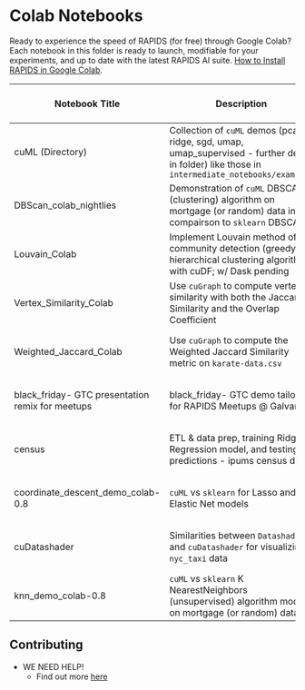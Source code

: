 # Colab Notebooks
Ready to experience the speed of RAPIDS (for free) through Google Colab? Each notebook in this folder is ready to launch, modifiable for your experiments, and up to date with the latest RAPIDS AI suite. [How to Install RAPIDS in Google Colab](https://link.medium.com/BRm4oW2pD1).

| Notebook Title | Description | Launch in Colab|
|----------------|----------------|----------------|
| cuML (Directory) | Collection of `cuML` demos (pca, ridge, sgd, umap, umap_supervised - further desc in folder) like those in `intermediate_notebooks/examples` |[cuML](https://github.com/rapidsai/notebooks-contrib/tree/main/colab_notebooks/cuml)|
| DBScan_colab_nightlies | Demonstration of `cuML` DBSCAN (clustering) algorithm on mortgage (or random) data in compairson to `sklearn` DBSCAN|[![Google Colab Badge](https://colab.research.google.com/assets/colab-badge.svg)](https://colab.research.google.com/github/rapidsai/notebooks-contrib/blob/master/colab_notebooks/DBScan_colab_nightlies.ipynb)|
| Louvain_Colab | Implement Louvain method of community detection (greedy hierarchical clustering algorithm) with cuDF; w/ Dask pending |[![Google Colab Badge](https://colab.research.google.com/assets/colab-badge.svg)](https://colab.research.google.com/github/rapidsai/notebooks-contrib/blob/master/colab_notebooks/Louvain_Colab.ipynb)|
| Vertex_Similarity_Colab | Use `cuGraph` to compute vertex similarity with both the Jaccard Similarity and the Overlap Coefficient |[![Google Colab Badge](https://colab.research.google.com/assets/colab-badge.svg)](https://colab.research.google.com/github/rapidsai/notebooks-contrib/blob/master/colab_notebooks/Vertex_Similarity_Colab.ipynb)|
| Weighted_Jaccard_Colab | Use `cuGraph` to compute the Weighted Jaccard Similarity metric on `karate-data.csv` |[![Google Colab Badge](https://colab.research.google.com/assets/colab-badge.svg)](https://colab.research.google.com/github/rapidsai/notebooks-contrib/blob/master/colab_notebooks/Weighted_Jaccard_Colab.ipynb)|
| black_friday- GTC presentation remix for meetups | black_friday- GTC demo tailored for RAPIDS Meetups @ Galvanize |[![Google Colab Badge](https://colab.research.google.com/assets/colab-badge.svg)](https://colab.research.google.com/github/rapidsai/notebooks-contrib/blob/master/colab_notebooks/black_friday-%20GTC%20presentation%20remix%20for%20meetups.ipynb)|
| census | ETL & data prep, training Ridge Regression model, and testing predictions - ipums census data |[![Google Colab Badge](https://colab.research.google.com/assets/colab-badge.svg)](https://colab.research.google.com/github/rapidsai/notebooks-contrib/blob/master/colab_notebooks/census.ipynb)|
| coordinate_descent_demo_colab-0.8 | `cuML` vs `sklearn` for Lasso and Elastic Net models |[![Google Colab Badge](https://colab.research.google.com/assets/colab-badge.svg)](https://colab.research.google.com/github/rapidsai/notebooks-contrib/blob/master/colab_notebooks/coordinate_descent_demo_colab-0.8.ipynb)|
| cuDatashader | Similarities between `Datashader` and `cuDatashader` for visualizing `nyc_taxi` data |[![Google Colab Badge](https://colab.research.google.com/assets/colab-badge.svg)](https://colab.research.google.com/github/rapidsai/notebooks-contrib/blob/master/colab_notebooks/cuDatashader.ipynb)|
| knn_demo_colab-0.8 | `cuML` vs `sklearn` K NearestNeighbors (unsupervised) algorithm models on mortgage (or random) data |[![Google Colab Badge](https://colab.research.google.com/assets/colab-badge.svg)](https://colab.research.google.com/github/rapidsai/notebooks-contrib/blob/master/colab_notebooks/knn_demo_colab-0.8.ipynb)|

## Contributing 
- WE NEED HELP!
  - Find out more [here](https://github.com/rapidsai/notebooks-contrib/blob/master/CONTRIBUTING.md)
